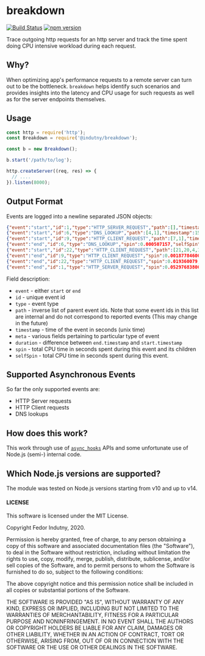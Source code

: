 # breakdown
[![Build Status](https://secure.travis-ci.org/@indutny/breakdown.svg)](http://travis-ci.org/@indutny/breakdown)
[![npm version](https://badge.fury.io/js/%40indutny%2Fbreakdown.svg)](https://badge.fury.io/js/%40indutny%2Fbreakdown)

Trace outgoing http requests for an http server and track the time spent
doing CPU intensive workload during each request.

## Why?

When optimizing app's performance requests to a remote server can turn out to be
the bottleneck. `breakdown` helps identify such scenarios and provides insights
into the latency and CPU usage for such requests as well as for the server
endpoints themselves.

## Usage

```js
const http = require('http');
const Breakdown = require('@indutny/breakdown');

const b = new Breakdown();

b.start('/path/to/log');

http.createServer((req, res) => {
  // ....
}).listen(8000);
```

## Output Format

Events are logged into a newline separated JSON objects:
```json
{"event":"start","id":1,"type":"HTTP_SERVER_REQUEST","path":[],"timestamp":1594860311.81,"meta":{"method":"GET","headers":{"host":"127.0.0.1:8000","user-agent":"curl/7.54.0","accept":"*/*"},"url":"/"}}
{"event":"start","id":6,"type":"DNS_LOOKUP","path":[4,1],"timestamp":1594860311.822,"meta":{"family":"any","hostname":"example.com"}}
{"event":"start","id":9,"type":"HTTP_CLIENT_REQUEST","path":[7,1],"timestamp":1594860311.824,"meta":{"method":"GET","path":"/","headers":{"host":"example.com"}}}
{"event":"end","id":6,"type":"DNS_LOOKUP","spin":0.000507157,"selfSpin":0.000507157,"timestamp":1594860311.848,"duration":0.026}
{"event":"start","id":22,"type":"HTTP_CLIENT_REQUEST","path":[21,20,4,1],"timestamp":1594860311.869,"meta":{"method":"GET","path":"/","headers":{"host":"example.com"}}}
{"event":"end","id":9,"type":"HTTP_CLIENT_REQUEST","spin":0.0018778460000000003,"selfSpin":0.000810223,"timestamp":1594860311.869,"duration":0.045}
{"event":"end","id":22,"type":"HTTP_CLIENT_REQUEST","spin":0.019360079,"selfSpin":0.010411778,"timestamp":1594860311.9,"duration":0.031}
{"event":"end","id":1,"type":"HTTP_SERVER_REQUEST","spin":0.05297683800000001,"selfSpin":0.015354112000000001,"timestamp":1594860311.9,"duration":0.09}
```

Field description:

* `event` - either `start` or `end`
* `id` - unique event id
* `type` - event type
* `path` - inverse list of parent event ids. Note that some event ids in this
  list are internal and do not correspond to reported events (This may change
  in the future)
* `timestamp` - time of the event in seconds (unix time)
* `meta` - various fields pertaining to particular type of event
* `duration` - difference between `end.timestamp` and `start.timestamp`
* `spin` - total CPU time in seconds spent during this event and its children
* `selfSpin` - total CPU time in seconds spent during this event.

## Supported Asynchronous Events

So far the only supported events are:

* HTTP Server requests
* HTTP Client requests
* DNS lookups

## How does this work?

This work through use of [`async_hooks`][0] APIs and some unfortunate use of
Node.js (semi-) internal code.

## Which Node.js versions are supported?

The module was tested on Node.js versions starting from v10 and up to v14.

#### LICENSE

This software is licensed under the MIT License.

Copyright Fedor Indutny, 2020.

Permission is hereby granted, free of charge, to any person obtaining a
copy of this software and associated documentation files (the
"Software"), to deal in the Software without restriction, including
without limitation the rights to use, copy, modify, merge, publish,
distribute, sublicense, and/or sell copies of the Software, and to permit
persons to whom the Software is furnished to do so, subject to the
following conditions:

The above copyright notice and this permission notice shall be included
in all copies or substantial portions of the Software.

THE SOFTWARE IS PROVIDED "AS IS", WITHOUT WARRANTY OF ANY KIND, EXPRESS
OR IMPLIED, INCLUDING BUT NOT LIMITED TO THE WARRANTIES OF
MERCHANTABILITY, FITNESS FOR A PARTICULAR PURPOSE AND NONINFRINGEMENT. IN
NO EVENT SHALL THE AUTHORS OR COPYRIGHT HOLDERS BE LIABLE FOR ANY CLAIM,
DAMAGES OR OTHER LIABILITY, WHETHER IN AN ACTION OF CONTRACT, TORT OR
OTHERWISE, ARISING FROM, OUT OF OR IN CONNECTION WITH THE SOFTWARE OR THE
USE OR OTHER DEALINGS IN THE SOFTWARE.

[0]: https://nodejs.org/api/async_hooks.html
